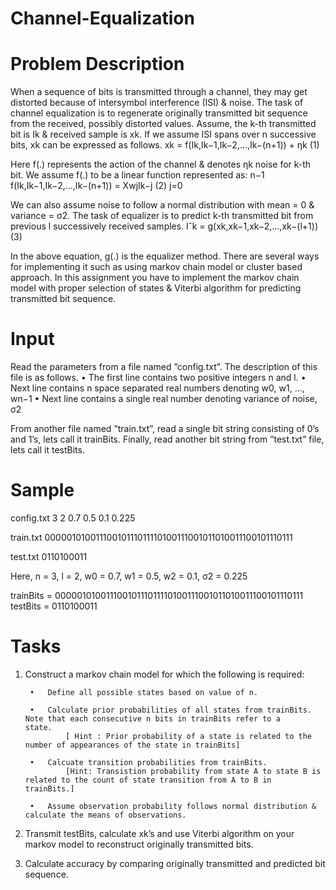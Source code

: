 # Channel-Equalization

# Problem Description
When a sequence of bits is transmitted through a channel, they may get distorted because of intersymbol interference (ISI) & noise. The task of channel equalization is to regenerate originally transmitted bit sequence from the received, possibly distorted values.
Assume, the k-th transmitted bit is Ik & received sample is xk. If we assume ISI spans over n successive bits, xk can be expressed as follows.
xk = f(Ik,Ik−1,Ik−2,...,Ik−(n+1)) + ηk	(1)

Here f(.) represents the action of the channel & denotes ηk noise for k-th bit. We assume f(.) to be a linear function represented as:
n−1
f(Ik,Ik−1,Ik−2,...,Ik−(n+1)) = XwjIk−j	(2)
j=0

We can also assume noise to follow a normal distribution with mean = 0 & variance = σ2.
The task of equalizer is to predict k-th transmitted bit from previous l successively received samples.
Iˆk = g(xk,xk−1,xk−2,...,xk−(l+1))	(3)

In the above equation, g(.) is the equalizer method. There are several ways for implementing it such as using markov chain model or cluster based approach. In this assignment you have to implement the markov chain model with proper selection of states & Viterbi algorithm for predicting transmitted bit sequence.

# Input
Read the parameters from a file named ”config.txt”. The description of this file is as follows.
•	The first line contains two positive integers n and l.
•	Next line contains n space separated real numbers denoting w0, w1, ..., wn−1
•       Next line contains a single real number denoting variance of noise, σ2

From another file named ”train.txt”, read a single bit string consisting of 0’s and 1’s, lets call it trainBits.
Finally, read another bit string from ”test.txt” file, lets call it testBits.

# Sample
config.txt
3 2
0.7 0.5 0.1 0.225

train.txt
00000101001110010111011110100111001011010011100101110111

test.txt
0110100011

Here, n = 3, l = 2, w0 = 0.7, w1 = 0.5, w2 = 0.1, σ2 = 0.225

trainBits = 00000101001110010111011110100111001011010011100101110111 testBits = 0110100011

# Tasks

1. Construct a markov chain model for which the following is required:

        •	Define all possible states based on value of n.

        •	Calculate prior probabilities of all states from trainBits. Note that each consecutive n bits in trainBits refer to a                   state.                  
                [ Hint : Prior probability of a state is related to the number of appearances of the state in trainBits]

        •	Calcuate transition probabilities from trainBits. 
                [Hint: Transistion probability from state A to state B is related to the count of state transition from A to B in                       trainBits.]
        
        •	Assume observation probability follows normal distribution & calculate the means of observations.


2.	Transmit testBits, calculate xk’s and use Viterbi algorithm on your markov model to reconstruct originally transmitted bits.


3.	Calculate accuracy by comparing originally transmitted and predicted bit sequence.



